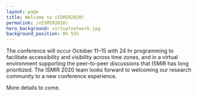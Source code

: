 ```yaml
---
layout: page
title: Welcome to vISMIR2020!
permalink: /vISMIR2020/
hero_background: virtualnetwork.jpg
background_position: 0% 55%
---
```


The conference will occur October 11–15 with 24 hr programming to facilitate accessibility and visibility across time zones, and in a virtual environment supporting the peer-to-peer discussions that ISMIR has long prioritized. The ISMIR 2020 team looks forward to welcoming our research community to a new conference experience.

More details to come.